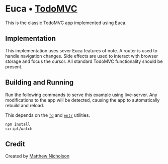 # Euca • [TodoMVC](http://todomvc.com)

This is the classic TodoMVC app implemented using Euca.

## Implementation

This implementation uses sever Euca features of note. A router is used to
handle navigation changes. Side effects are used to interact with browser
storage and focus the cursor. All standard TodoMVC functionality should be
present.

## Building and Running

Run the following commands to serve this example using live-server. Any
modifications to the app will be detected, causing the app to automatically
rebuild and reload.

This depends on the [`fd`] and [`entr`] utilities.

```
npm install
script/watch
```

## Credit

Created by [Matthew Nicholson](https://github.com/iamcodemaker)

[`fd`]: https://github.com/sharkdp/fd
[`entr`]: https://github.com/clibs/entr
